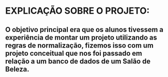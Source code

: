 # EXPLICAÇÃO SOBRE O PROJETO:
## O objetivo principal era que os alunos tivessem a experiência de montar um projeto utilizando as regras de normalização, fizemos isso com  um projeto conceitual que nos foi passado em relação a um banco de dados de um Salão de Beleza. 
